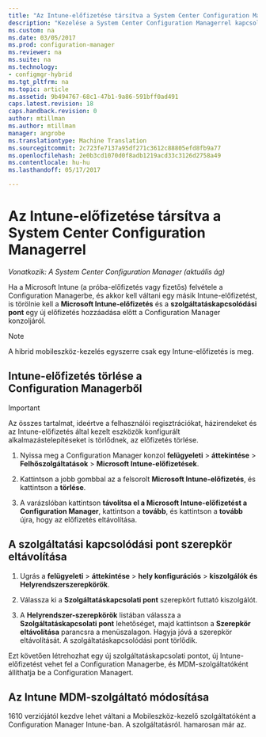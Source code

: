 ```yaml
---
title: "Az Intune-előfizetése társítva a System Center Configuration Managerrel |} Microsoft Docs"
description: "Kezelése a System Center Configuration Managerrel kapcsolatos Intune-előfizetést."
ms.custom: na
ms.date: 03/05/2017
ms.prod: configuration-manager
ms.reviewer: na
ms.suite: na
ms.technology:
- configmgr-hybrid
ms.tgt_pltfrm: na
ms.topic: article
ms.assetid: 9b494767-68c1-47b1-9a86-591bff0ad491
caps.latest.revision: 18
caps.handback.revision: 0
author: mtillman
ms.author: mtillman
manager: angrobe
ms.translationtype: Machine Translation
ms.sourcegitcommit: 2c723fe7137a95df271c3612c88805efd8fb9a77
ms.openlocfilehash: 2e0b3cd1070d0f8adb1219acd33c3126d2758a49
ms.contentlocale: hu-hu
ms.lasthandoff: 05/17/2017

---
```

# <a name="manage-an-intune-subscription-associated-with-system-center-configuration-manager"></a>Az Intune-előfizetése társítva a System Center Configuration Managerrel

*Vonatkozik: A System Center Configuration Manager (aktuális ág)*

Ha a Microsoft Intune (a próba-előfizetés vagy fizetős) felvétele a Configuration Managerbe, és akkor kell váltani egy másik Intune-előfizetést, is törölnie kell a **Microsoft Intune-előfizetés** és a **szolgáltatáskapcsolódási pont** egy új előfizetés hozzáadása előtt a Configuration Manager konzoljáról.

> [!NOTE]
> A hibrid mobileszköz-kezelés egyszerre csak egy Intune-előfizetés is meg.

## <a name="how-to-delete-an-intune-subscription-from-configuration-manager"></a>Intune-előfizetés törlése a Configuration Managerből

> [!IMPORTANT]
>  Az összes tartalmat, ideértve a felhasználói regisztrációkat, házirendeket és az Intune-előfizetés által kezelt eszközök konfigurált alkalmazástelepítéseket is törlődnek, az előfizetés törlése.

1.  Nyissa meg a Configuration Manager konzol **felügyeleti** > **áttekintése** > **Felhőszolgáltatások** > **Microsoft Intune-előfizetések**.

2.  Kattintson a jobb gombbal az a felsorolt **Microsoft Intune-előfizetés**, és kattintson a **törlése**.

3.   A varázslóban kattintson **távolítsa el a Microsoft Intune-előfizetést a Configuration Manager**, kattintson a **tovább**, és kattintson a **tovább** újra, hogy az előfizetés eltávolítása.


## <a name="how-to-remove-the-service-connection-point-role"></a>A szolgáltatási kapcsolódási pont szerepkör eltávolítása

1.  Ugrás a **felügyeleti** > **áttekintése** > **hely konfigurációs** > **kiszolgálók és Helyrendszerszerepkörök**.

2.  Válassza ki a **Szolgáltatáskapcsolati pont** szerepkört futtató kiszolgálót.

3.  A **Helyrendszer-szerepkörök** listában válassza a **Szolgáltatáskapcsolati pont** lehetőséget, majd kattintson a **Szerepkör eltávolítása** parancsra a menüszalagon. Hagyja jóvá a szerepkör eltávolítását. A szolgáltatáskapcsolódási pont törlődik.

Ezt követően létrehozhat egy új szolgáltatáskapcsolati pontot, új Intune-előfizetést vehet fel a Configuration Managerbe, és MDM-szolgáltatóként állíthatja be a Configuration Managert.

## <a name="how-to-change-mdm-authority-to-intune"></a>Az Intune MDM-szolgáltató módosítása

1610 verziójától kezdve lehet váltani a Mobileszköz-kezelő szolgáltatóként a Configuration Manager Intune-ban. A szolgáltatásról. hamarosan már az.

